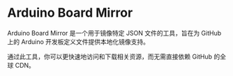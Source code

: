 # Arduino Board Mirror

Arduino Board Mirror 是一个用于镜像特定 JSON 文件的工具，旨在为 GitHub 上的 Arduino 开发板定义文件提供本地化镜像支持。

通过此工具，你可以更快速地访问和下载相关资源，而无需直接依赖 GitHub 的全球 CDN。
